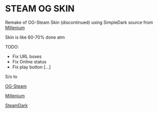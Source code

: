 # STEAM OG SKIN


Remake of OG-Steam Skin (discontinued) using SimpleDark source from [Millenium](https://github.com/ShadowMonster99/millennium-steam-patcher)

Skin is like 60-70% done atm 

TODO:
- Fix URL boxes
- Fix Online status
- Fix play button
[...]












S/o to 

[OG-Steam](https://github.com/ungstein/OG-Steam)


[Millenium](https://github.com/ShadowMonster99/millennium-steam-patcher)


[SteamDark](https://api.github.com/repos/ShadowMonster99/millennium-steam-patcher/contents/root/dark)

